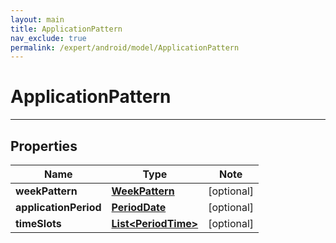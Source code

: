 ```yaml
---
layout: main
title: ApplicationPattern
nav_exclude: true
permalink: /expert/android/model/ApplicationPattern
---
```


# ApplicationPattern

---

## Properties

Name | Type | Note
---- | ---- | ----
**weekPattern** | [**WeekPattern**](WeekPattern.md) | [optional] 
**applicationPeriod** | [**PeriodDate**](PeriodDate.md) | [optional] 
**timeSlots** | [**List&lt;PeriodTime&gt;**](PeriodTime.md) | [optional] 

